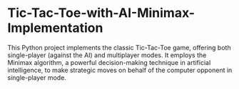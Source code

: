 # Tic-Tac-Toe-with-AI-Minimax-Implementation
This Python project implements the classic Tic-Tac-Toe game, offering both single-player (against the AI) and multiplayer modes. It employs the Minimax algorithm, a powerful decision-making technique in artificial intelligence, to make strategic moves on behalf of the computer opponent in single-player mode.
